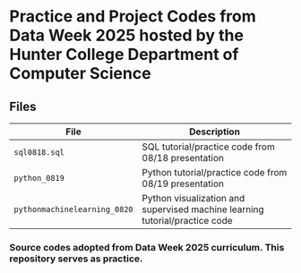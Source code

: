 # Practice and Project Codes from Data Week 2025 hosted by the Hunter College Department of Computer Science

## Files

| File                                     | Description                                                              |
|------------------------------------------|--------------------------------------------------------------------------|
| `sql0818.sql`                            | SQL tutorial/practice code from 08/18 presentation                                |
| `python_0819`                            | Python tutorial/practice code from 08/19 presentation                          |
| `pythonmachinelearning_0820`             | Python visualization and supervised machine learning tutorial/practice code     |

### Source codes adopted from Data Week 2025 curriculum. This repository serves as practice.
